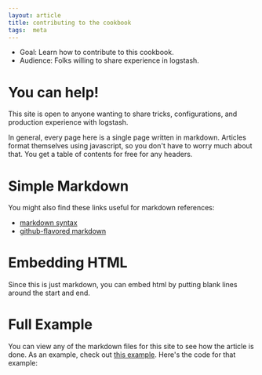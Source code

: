 ```yaml
---
layout: article
title: contributing to the cookbook
tags:  meta
---
```


* Goal: Learn how to contribute to this cookbook.
* Audience: Folks willing to share experience in logstash.

# You can help!

This site is open to anyone wanting to share tricks, configurations, and
production experience with logstash.

In general, every page here is a single page written in markdown. Articles
format themselves using javascript, so you don't have to worry much about that.
You get a table of contents for free for any headers.

# Simple Markdown

You might also find these links useful for markdown references:

* [markdown syntax](http://daringfireball.net/projects/markdown/syntax/)
* [github-flavored markdown](http://github.github.com/github-flavored-markdown/)


# Embedding HTML

Since this is just markdown, you can embed html by putting blank lines around
the start and end.

# Full Example

You can view any of the markdown files for this site to see how the article is
done. As an example, check out [this example](recipes/example). Here's the code
for that example:

